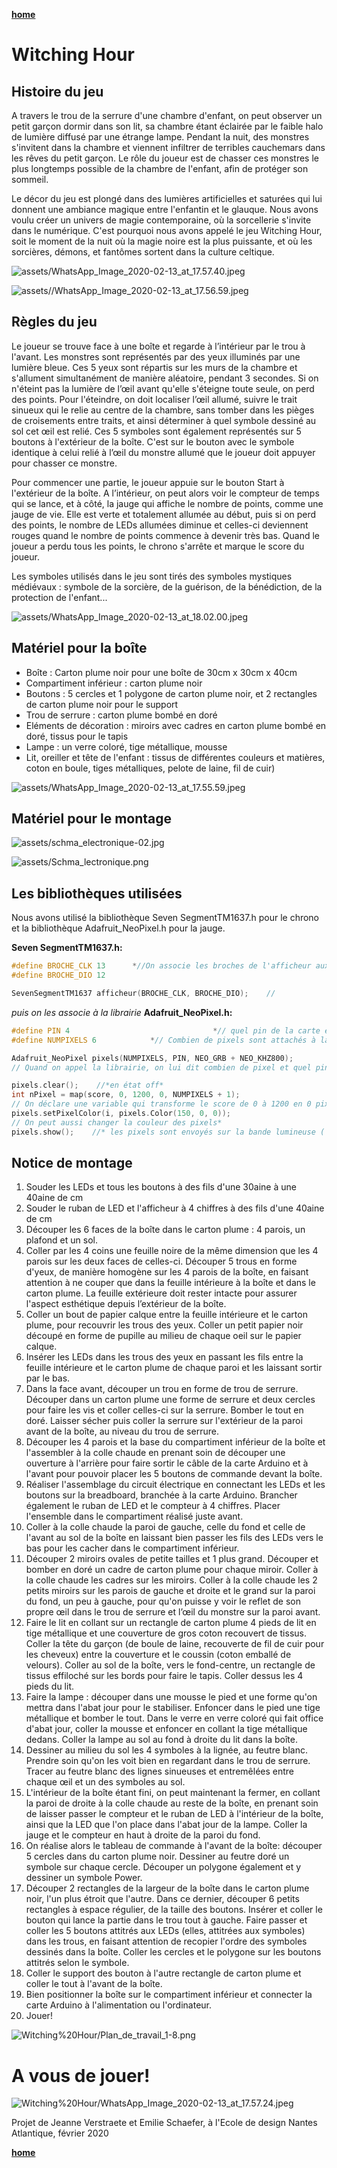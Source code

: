 [**home**](../README.md)

# Witching Hour

## Histoire du jeu

A travers le trou de la serrure d'une chambre d'enfant, on peut observer un petit garçon dormir dans son lit, sa chambre étant éclairée par le faible halo de lumière diffusé par une étrange lampe. Pendant la nuit, des monstres s'invitent dans la chambre et viennent infiltrer de terribles cauchemars dans les rêves du petit garçon. Le rôle du joueur est de chasser ces monstres le plus longtemps possible de la chambre de l'enfant, afin de protéger son sommeil. 

Le décor du jeu est plongé dans des lumières artificielles et saturées qui lui donnent une ambiance magique entre l'enfantin et le glauque. Nous avons voulu créer un univers de magie contemporaine, où la sorcellerie s'invite dans le numérique. C'est pourquoi nous avons appelé le jeu Witching Hour, soit le moment de la nuit où la magie noire est la plus puissante, et où les sorcières, démons, et fantômes sortent dans la culture celtique.

![assets/WhatsApp_Image_2020-02-13_at_17.57.40.jpeg](assets/WhatsApp_Image_2020-02-13_at_17.57.40.jpeg)

![assets//WhatsApp_Image_2020-02-13_at_17.56.59.jpeg](assets/WhatsApp_Image_2020-02-13_at_17.56.59.jpeg)

## Règles du jeu

Le joueur se trouve face à une boîte et regarde à l’intérieur par le trou à l'avant. Les monstres sont représentés par des yeux illuminés par une lumière bleue. Ces 5 yeux sont répartis sur les murs de la chambre et s'allument simultanément de manière aléatoire, pendant 3 secondes. Si on n'éteint pas la lumière de l’œil avant qu'elle s'éteigne toute seule, on perd des points. Pour l'éteindre, on doit localiser l’œil allumé, suivre le trait sinueux qui le relie au centre de la chambre, sans tomber dans les pièges de croisements entre traits, et ainsi déterminer à quel symbole dessiné au sol cet œil est relié. Ces 5 symboles sont également représentés sur 5 boutons à l'extérieur de la boîte. C'est sur le bouton avec le symbole identique à celui relié à l’œil du monstre allumé que le joueur doit appuyer pour chasser ce monstre. 

Pour commencer une partie, le joueur appuie sur le bouton Start à l'extérieur de la boîte. A l’intérieur, on peut alors voir le compteur de temps qui se lance, et à côté, la jauge qui affiche le nombre de points, comme une jauge de vie. Elle est verte et totalement allumée au début, puis si on perd des points, le nombre de LEDs allumées diminue et celles-ci deviennent rouges quand le nombre de points commence à devenir très bas. Quand le joueur a perdu tous les points, le chrono s'arrête et marque le score du joueur.

Les symboles utilisés dans le jeu sont tirés des symboles mystiques médiévaux : symbole de la sorcière, de la guérison, de la bénédiction, de la protection de l'enfant...

![assets/WhatsApp_Image_2020-02-13_at_18.02.00.jpeg](assets/WhatsApp_Image_2020-02-13_at_18.02.00.jpeg)

## Matériel pour la boîte

- Boîte : Carton plume noir pour une boîte de 30cm x 30cm x 40cm
- Compartiment inférieur : carton plume noir
- Boutons : 5 cercles et 1 polygone de carton plume noir, et 2 rectangles de carton plume noir pour le support
- Trou de serrure : carton plume bombé en doré
- Eléments de décoration : miroirs avec cadres en carton plume bombé en doré, tissus pour le tapis
- Lampe : un verre coloré, tige métallique, mousse
- Lit, oreiller et tête de l'enfant : tissus de différentes couleurs et matières, coton en boule, tiges métalliques, pelote de laine, fil de cuir)

![assets/WhatsApp_Image_2020-02-13_at_17.55.59.jpeg](assets/WhatsApp_Image_2020-02-13_at_17.55.59.jpeg)

## Matériel pour le montage

![assets/schma_electronique-02.jpg](assets/schma_electronique-02.jpg)

![assets/Schma_lectronique.png](assets/Schma_lectronique.png)

## Les bibliothèques utilisées

Nous avons utilisé la bibliothèque Seven SegmentTM1637.h pour le chrono et la bibliothèque
 Adafruit_NeoPixel.h pour la jauge.


**Seven SegmentTM1637.h:**
```c
#define BROCHE_CLK 13      *//On associe les broches de l'afficheur aux broches de la carte*
#define BROCHE_DIO 12        

SevenSegmentTM1637 afficheur(BROCHE_CLK, BROCHE_DIO);    // 
```
*puis on les associe à la librairie* **Adafruit_NeoPixel.h:**
```c
#define PIN 4                                *// quel pin de la carte est connectée à Neopixel*
#define NUMPIXELS 6            *// Combien de pixels sont attachés à la carte*

Adafruit_NeoPixel pixels(NUMPIXELS, PIN, NEO_GRB + NEO_KHZ800);   
// Quand on appel la librairie, on lui dit combien de pixel et quel pin sont utilisées pour envoyer les signals.*

pixels.clear();    //*en état off*
int nPixel = map(score, 0, 1200, 0, NUMPIXELS + 1);  
// On déclare une variable qui transforme le score de 0 à 1200 en 0 pixel à 6 pixels grâce à map*
pixels.setPixelColor(i, pixels.Color(150, 0, 0));   
// On peut aussi changer la couleur des pixels*
pixels.show();    //* les pixels sont envoyés sur la bande lumineuse ( la jauge)*
```

## Notice de montage

1. Souder les LEDs et tous les boutons à des fils d'une 30aine à une 40aine de cm
2. Souder le ruban de LED et l'afficheur à 4 chiffres à des fils d'une 40aine de cm
3. Découper les 6 faces de la boîte dans le carton plume : 4 parois, un plafond et un sol.
4. Coller par les 4 coins une feuille noire de la même dimension que les 4 parois sur les deux faces de celles-ci. Découper 5 trous en forme d'yeux, de manière homogène sur les 4 parois de la boîte, en faisant attention à ne couper que dans la feuille intérieure à la boîte et dans le carton plume. La feuille extérieure doit rester intacte pour assurer l'aspect esthétique depuis l’extérieur de la boîte.
5. Coller un bout de papier calque entre la feuille intérieure et le carton plume, pour recouvrir les trous des yeux. Coller un petit papier noir découpé en forme de pupille au milieu de chaque oeil sur le papier calque.
6. Insérer les LEDs dans les trous des yeux en passant les fils entre la feuille intérieure et le carton plume de chaque paroi et les laissant sortir par le bas.
7.  Dans la face avant, découper un trou en forme de trou de serrure. Découper dans un carton plume une forme de serrure et deux cercles pour faire les vis et coller celles-ci sur la serrure. Bomber le tout en doré. Laisser sécher puis coller la serrure sur l'extérieur de la paroi avant de la boîte, au niveau du trou de serrure.
8. Découper les 4 parois et la base du compartiment inférieur de la boîte et l'assembler à la colle chaude en prenant soin de découper une ouverture à l'arrière pour faire sortir le câble de la carte Arduino et à l'avant pour pouvoir placer les 5 boutons de commande devant la boîte.
9. Réaliser l'assemblage du circuit électrique en connectant les LEDs et les boutons sur la breadboard, branchée à la carte Arduino. Brancher également le ruban de LED et le compteur à 4 chiffres. Placer l'ensemble dans le compartiment réalisé juste avant.
10. Coller à la colle chaude la paroi de gauche, celle du fond et celle de l'avant au sol de la boîte en laissant bien passer les fils des LEDs vers le bas pour les cacher dans le compartiment inférieur.
11. Découper 2 miroirs ovales de petite tailles et 1 plus grand. Découper et bomber en doré un cadre de carton plume pour chaque miroir. Coller à la colle chaude les cadres sur les miroirs. Coller à la colle chaude les 2 petits miroirs sur les parois de gauche et droite et le grand sur la paroi du fond, un peu à gauche, pour qu'on puisse y voir le reflet de son propre œil dans le trou de serrure et l’œil du monstre sur la paroi avant.
12. Faire le lit en collant sur un rectangle de carton plume 4 pieds de lit en tige métallique et une couverture de gros coton recouvert de tissus. Coller la tête du garçon (de boule de laine, recouverte de fil de cuir pour les cheveux) entre la couverture et le coussin (coton emballé de velours). Coller au sol de la boîte, vers le fond-centre, un rectangle de tissus effiloché sur les bords pour faire le tapis. Coller dessus les 4 pieds du lit.
13. Faire la lampe : découper dans une mousse le pied et une forme qu'on mettra dans l'abat jour pour le stabiliser. Enfoncer dans le pied une tige métallique et bomber le tout. Dans le verre en verre coloré qui fait office d'abat jour, coller la mousse et enfoncer en collant la tige métallique dedans. Coller la lampe au sol au fond à droite du lit dans la boîte.
14. Dessiner au milieu du sol les 4 symboles à la lignée, au feutre blanc. Prendre soin qu'on les voit bien en regardant dans le trou de serrure. Tracer au feutre blanc des lignes sinueuses et entremêlées entre chaque œil et un des symboles au sol. 
15. L'intérieur de la boîte étant fini, on peut maintenant la fermer, en collant la paroi de droite à la colle chaude au reste de la boîte, en prenant soin de laisser passer le compteur et le ruban de LED à l'intérieur de la boîte, ainsi que la LED que l'on place dans l'abat jour de la lampe. Coller la jauge et le compteur en haut à droite de la paroi du fond.
16. On réalise alors le tableau de commande à l'avant de la boîte: découper 5 cercles dans du carton plume noir. Dessiner au feutre doré un symbole sur chaque cercle. Découper un polygone également et y dessiner un symbole Power. 
17. Découper 2 rectangles de la largeur de la boîte dans le carton plume noir, l'un plus étroit que l'autre. Dans ce dernier, découper 6 petits rectangles à espace régulier, de la taille des boutons. Insérer et coller le bouton qui lance la partie dans le trou tout à gauche. Faire passer et coller les 5 boutons attitrés aux LEDs (elles, attitrées aux symboles) dans les trous, en faisant attention de recopier l'ordre des symboles dessinés dans la boîte. Coller les cercles et le polygone sur les boutons attitrés selon le symbole. 
18. Coller le support des bouton à l'autre rectangle de carton plume et coller le tout à l'avant de la boîte.
19. Bien positionner la boîte sur le compartiment inférieur et connecter la carte Arduino à l'alimentation ou l'ordinateur.
20. Jouer!

![Witching%20Hour/Plan_de_travail_1-8.png](assets/Plan_de_travail_1-8.png)

# A vous de jouer!

![Witching%20Hour/WhatsApp_Image_2020-02-13_at_17.57.24.jpeg](assets/WhatsApp_Image_2020-02-13_at_17.57.24.jpeg)

Projet de Jeanne Verstraete et Emilie Schaefer, à l'Ecole de design Nantes Atlantique, février 2020

[**home**](../README.md)